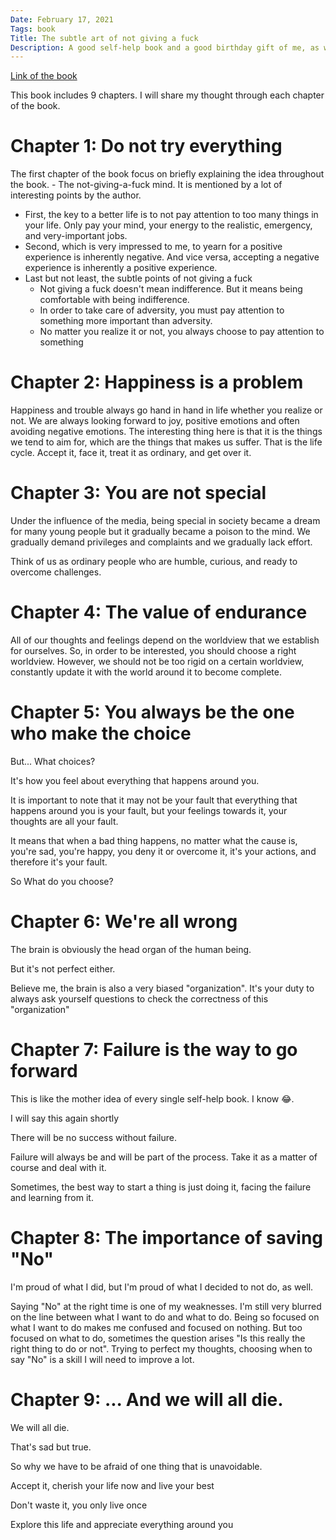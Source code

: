 ```yaml
---
Date: February 17, 2021
Tags: book
Title: The subtle art of not giving a fuck
Description: A good self-help book and a good birthday gift of me, as well.
---
```


[Link of the book](https://www.goodreads.com/book/show/28257707-the-subtle-art-of-not-giving-a-f-ck)

This book includes 9 chapters. I will share my thought through each chapter of the book.

# Chapter 1: Do not try everything

The first chapter of the book focus on briefly explaining the idea throughout the book. - The not-giving-a-fuck mind. It is mentioned by a lot of interesting points by the author.

- First, the key to a better life is to not pay attention to too many things in your life. Only pay your mind, your energy to the realistic, emergency, and very-important jobs.
- Second, which is very impressed to me, to yearn for a positive experience is inherently negative. And vice versa, accepting a negative experience is inherently a positive experience.
- Last but not least, the subtle points of not giving a fuck
    - Not giving a fuck doesn't mean indifference. But it means being comfortable with being indifference.
    - In order to take care of adversity, you must pay attention to something more important than adversity.
    - No matter you realize it or not, you always choose to pay attention to something

# Chapter 2: Happiness is a problem

Happiness and trouble always go hand in hand in life whether you realize or not. We are always looking forward to joy, positive emotions and often avoiding negative emotions. The interesting thing here is that it is the things we tend to aim for, which are the things that makes us suffer. That is the life cycle. Accept it, face it, treat it as ordinary, and get over it. 

# Chapter 3: You are not special

Under the influence of the media, being special in society became a dream for many young people but it gradually became a poison to the mind.
We gradually demand privileges and complaints and we gradually lack effort. 

Think of us as ordinary people who are humble, curious, and ready to overcome challenges.

# Chapter 4: The value of endurance

All of our thoughts and feelings depend on the worldview that we establish for ourselves.
So, in order to be interested, you should choose a right worldview.
However, we should not be too rigid on a certain worldview, constantly update it with the world around it to become complete.

# Chapter 5: You always be the one who make the choice

But... What choices?

It's how you feel about everything that happens around you.

It is important to note that it may not be your fault that everything that happens around you is your fault, but your feelings towards it, your thoughts are all your fault.

It means that when a bad thing happens, no matter what the cause is, you're sad, you're happy, you deny it or overcome it, it's your actions, and therefore it's your fault.

So What do you choose?

# Chapter 6: We're all wrong

The brain is obviously the head organ of the human being.

But it's not perfect either.

Believe me, the brain is also a very biased "organization". It's your  duty to always ask yourself questions to check the correctness of this "organization"

# Chapter 7: Failure is the way to go forward

This is like the mother idea of every single self-help book. I know 😂.

I will say this again shortly

There will be no success without failure.

Failure will always be and will be part of the process.
Take it as a matter of course and deal with it.

Sometimes, the best way to start a thing is just doing it, facing the failure and learning from it.

# Chapter 8: The importance of saving "No"

I'm proud of what I did, but I'm proud of what I decided to not do, as well.

Saying "No" at the right time is one of my weaknesses.
I'm still very blurred on the line between what I want to do and what to do.
Being so focused on what I want to do makes me confused and focused on nothing. But too focused on what to do, sometimes the question arises "Is this really the right thing to do or not".
Trying to perfect my thoughts, choosing when to say "No" is a skill I will need to improve a lot.

# Chapter 9: ... And we will all die.

We will all die. 

That's sad but true.

So why we have to be afraid of one thing that is unavoidable.

Accept it, cherish your life now and live your best

Don't  waste it, you only live once

Explore this life and appreciate everything around you